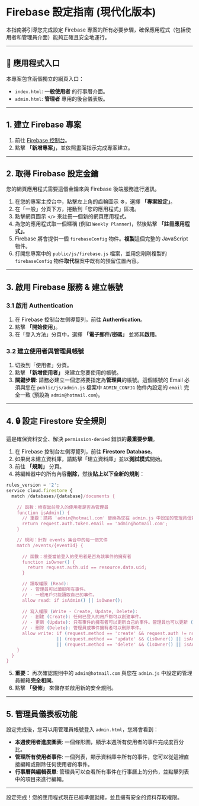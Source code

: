 # Firebase 設定指南 (現代化版本)

本指南將引導您完成設定 Firebase 專案的所有必要步驟，確保應用程式（包括使用者和管理員介面）能夠正確且安全地運行。

---

## 🚀 應用程式入口

本專案包含兩個獨立的網頁入口：
*   `index.html`: **一般使用者** 的行事曆介面。
*   `admin.html`: **管理者** 專用的後台儀表板。

---

## 1. 建立 Firebase 專案

1.  前往 [Firebase 控制台](https://console.firebase.google.com/)。
2.  點擊 **「新增專案」**，並依照畫面指示完成專案建立。

---

## 2. 取得 Firebase 設定金鑰

您的網頁應用程式需要這個金鑰來與 Firebase 後端服務進行通訊。

1.  在您的專案主控台中，點擊左上角的齒輪圖示 ⚙️，選擇 **「專案設定」**。
2.  在「一般」分頁下方，捲動到「您的應用程式」區塊。
3.  點擊網頁圖示 `</>` 來註冊一個新的網頁應用程式。
4.  為您的應用程式取一個暱稱 (例如 `Weekly Planner`)，然後點擊 **「註冊應用程式」**。
5.  Firebase 將會提供一個 `firebaseConfig` 物件。**複製**這個完整的 JavaScript 物件。
6.  打開您專案中的 `public/js/firebase.js` 檔案，並用您剛剛複製的 `firebaseConfig` 物件**取代**檔案中既有的預留位置內容。

---

## 3. 啟用 Firebase 服務 & 建立帳號

### 3.1 啟用 Authentication

1.  在 Firebase 控制台左側導覽列，前往 **Authentication**。
2.  點擊 **「開始使用」**。
3.  在「登入方法」分頁中，選擇 **「電子郵件/密碼」** 並將其**啟用**。

### 3.2 建立使用者與管理員帳號

1.  切換到「使用者」分頁。
2.  點擊 **「新增使用者」** 來建立您要使用的帳號。
3.  **關鍵步驟**: 請務必建立一個您將要指定為**管理員**的帳號。這個帳號的 Email 必須與您在 `public/js/admin.js` 檔案中 `ADMIN_CONFIG` 物件內設定的 `email` 完全一致 (預設為 `admin@hotmail.com`)。

---

## 4. 🔒 設定 Firestore 安全規則

這是確保資料安全、解決 `permission-denied` 錯誤的**最重要步驟**。

1.  在 Firebase 控制台左側導覽列，前往 **Firestore Database**。
2.  如果尚未建立資料庫，請點擊「建立資料庫」並以**測試模式**開始。
3.  前往 **「規則」** 分頁。
4.  將編輯器中的所有內容**刪除**，然後**貼上以下全新的規則**：

```javascript
rules_version = '2';
service cloud.firestore {
  match /databases/{database}/documents {
    
    // 函數：檢查當前登入的使用者是否為管理員
    function isAdmin() {
      // 重要：請將 'admin@hotmail.com' 替換為您在 admin.js 中設定的管理員信箱
      return request.auth.token.email == 'admin@hotmail.com';
    }

    // 規則：針對 events 集合中的每一個文件
    match /events/{eventId} {
      
      // 函數：檢查當前登入的使用者是否為該事件的擁有者
      function isOwner() {
        return request.auth.uid == resource.data.uid;
      }

      // 讀取權限 (Read):
      // - 管理員可以讀取所有事件。
      // - 一般用戶只能讀取自己的事件。
      allow read: if isAdmin() || isOwner();
      
      // 寫入權限 (Write - Create, Update, Delete):
      // - 創建 (Create): 任何已登入的用戶都可以創建事件。
      // - 更新 (Update): 只有事件的擁有者可以更新自己的事件。管理員也可以更新 (方便後台修正)。
      // - 刪除 (Delete): 管理員或事件擁有者可以刪除事件。
      allow write: if (request.method == 'create' && request.auth != null)
                   || (request.method == 'update' && (isOwner() || isAdmin()))
                   || (request.method == 'delete' && (isOwner() || isAdmin()));
    }
  }
}
```

5.  **重要：** 再次確認規則中的 `admin@hotmail.com` 與您在 `admin.js` 中設定的管理員郵箱**完全相同**。
6.  點擊 **「發佈」** 來儲存並啟用新的安全規則。

---

## 5. 管理員儀表板功能

設定完成後，您可以用管理員帳號登入 `admin.html`，您將會看到：

*   **本週使用者進度圖表**: 一個條形圖，顯示本週所有使用者的事件完成度百分比。
*   **管理所有使用者事件**: 一個列表，顯示資料庫中所有的事件，您可以從這裡直接編輯或刪除任何使用者的事件。
*   **行事曆與編輯表單**: 管理員可以查看所有事件在行事曆上的分佈，並點擊列表中的項目來進行編輯。

---

設定完成！您的應用程式現在已經準備就緒，並且擁有安全的資料存取權限。
